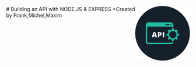 <img src="icon.png" align="right" width="150px" />
# Building an API with NODE.JS & EXPRESS
>Created by Frank,Michel,Maxim